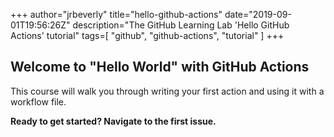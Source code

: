 +++
author="jrbeverly"
title="hello-github-actions"
date="2019-09-01T19:56:26Z"
description="The GitHub Learning Lab 'Hello GitHub Actions' tutorial"
tags=[
  "github",
  "github-actions",
  "tutorial"
]
+++

## Welcome to "Hello World" with GitHub Actions

This course will walk you through writing your first action and using it with a workflow file. 

**Ready to get started? Navigate to the first issue.**